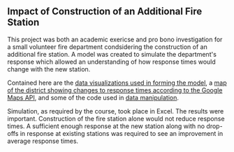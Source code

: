 ## Impact of Construction of an Additional Fire Station

This project was both an academic exericse and pro bono investigation for a small volunteer fire department condsidering the construction of an additional fire station.  A model was created to simulate the department's response which allowed an understanding of how response times would change with the new station.

Contained here are the [data visualizations used in forming the model](https://github.com/d-murphy/FireStationImpact/blob/master/ModelDesign.md), a [map of the district showing changes to response times according to the Google Maps API](https://github.com/d-murphy/FireStationImpact/blob/master/BuildMapImages.md), and some of the code used in [data manipulation](https://github.com/d-murphy/FireStationImpact/blob/master/DataManipulation.md).  

Simulation, as required by the course, took place in Excel.  The results were important.  Construction of the fire station alone would not reduce response times.  A sufficient enough response at the new station along with no drop-offs in response at existing stations was required to see an improvement in average response times.  
